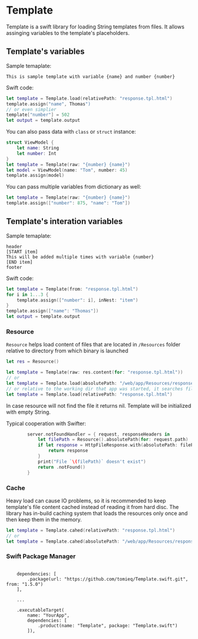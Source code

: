 # Template

Template is a swift library for loading String templates from files. It allows assinging variables to the template's placeholders.

## Template's variables
Sample temaplate:
```
This is sample template with variable {name} and number {number}
```
Swift code:
```swift
let template = Template.load(relativePath: "response.tpl.html")
template.assign("name", Thomas")
// or even simplier
template["number"] = 502
let output = template.output
```
You can also pass data with `class` or `struct` instance:
```swift
struct ViewModel {
    let name: String
    let number: Int
}
let template = Template(raw: "{number} {name}")
let model = ViewModel(name: "Tom", number: 45)
template.assign(model)
```
You can pass multiple variables from dictionary as well:
```swift
let template = Template(raw: "{number} {name}")
template.assign(["number": 875, "name": "Tom"])
```
## Template's interation variables
Sample temaplate:
```
header
[START item]
This will be added multiple times with variable {number}
[END item]
footer
```
Swift code:
```swift
let template = Template(from: "response.tpl.html")
for i in 1...3 {
    template.assign(["number": i], inNest: "item")
}
template.assign(["name": "Thomas"])
let output = template.output
```
### Resource

`Resource` helps load content of files that are located in `/Resources` folder relative to directory from which binary is launched
```swift
let res = Resource()

let template = Template(raw: res.content(for: "response.tpl.html"))
// or
let template = Template.load(absolutePath: "/web/app/Resources/response.tpl.html")
// or relative to the working dir that app was started, it searches files in the `Resources` folder:
let template = Template.load(relativePath: "response.tpl.html")
```
In case resource will not find the file it returns nil. Template will be initialized with empty String.


Typical cooperation with Swifter:
```swift
        server.notFoundHandler = { request, responseHeaders in
            let filePath = Resource().absolutePath(for: request.path)
            if let response = HttpFileResponse.with(absolutePath: filePath, responseHeaders: responseHeaders) {
                return response
            }
            print("File `\(filePath)` doesn't exist")
            return .notFound()
        }
```
### Cache

Heavy load can cause IO problems, so it is recommended to keep template's file content cached instead of reading it from hard disc. The library has in-build caching system that loads the resources only once and then keep them in the memory.
```swift
let template = Template.cahed(relativePath: "response.tpl.html")
// or
let template = Template.cahed(absolutePath: "/web/app/Resources/response.tpl.html")
```

### Swift Package Manager
```
    
    dependencies: [
        .package(url: "https://github.com/tomieq/Template.swift.git", from: "1.5.0")
    ],
    
    ...
    
    .executableTarget(
        name: "YourApp",
        dependencies: [
            .product(name: "Template", package: "Template.swift")
        ]),
```
